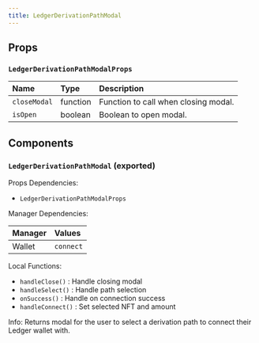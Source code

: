 ```yaml
---
title: LedgerDerivationPathModal
---
```


## Props

### `LedgerDerivationPathModalProps`

| Name | Type | Description                                                          |
| :--- | :--- | :------------------------------------------------------------------- |
| `closeModal` | function | Function to call when closing modal.
| `isOpen` | boolean | Boolean to open modal.

## Components

### `LedgerDerivationPathModal` (exported)

Props Dependencies:

- `LedgerDerivationPathModalProps`

Manager Dependencies:

| Manager | Values                                                          |
| :--- | :------------------------------------------------------------------- |
| Wallet | `connect`

Local Functions:

- `handleClose()` : Handle closing modal
- `handleSelect()` : Handle path selection
- `onSuccess()` : Handle on connection success
- `handleConnect()` : Set selected NFT and amount

Info: Returns modal for the user to select a derivation path to connect their Ledger wallet with.